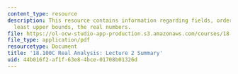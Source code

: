 ```yaml
---
content_type: resource
description: This resource contains information regarding fields, ordered fields,
  least upper bounds, the real numbers.
file: https://ol-ocw-studio-app-production.s3.amazonaws.com/courses/18-100c-real-analysis-fall-2012/44b016f2af1f63e84bce01708b01326d_MIT18_100CF12_l2sum.pdf
file_type: application/pdf
resourcetype: Document
title: '18.100C Real Analysis: Lecture 2 Summary'
uid: 44b016f2-af1f-63e8-4bce-01708b01326d
---
```


